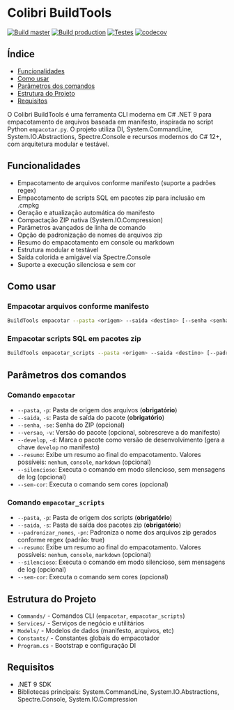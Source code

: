 # Colibri BuildTools

[![Build master](https://github.com/ColibriAgile/build-tools/actions/workflows/build.yml/badge.svg?branch=master)](https://github.com/ColibriAgile/build-tools/actions/workflows/build.yml)
[![Build production](https://github.com/ColibriAgile/build-tools/actions/workflows/build-production.yml/badge.svg)](https://github.com/ColibriAgile/build-tools/actions/workflows/build-production.yml)
[![Testes](https://github.com/ColibriAgile/build-tools/actions/workflows/testes.yml/badge.svg?branch=master)](https://github.com/ColibriAgile/build-tools/actions/workflows/testes.yml)
[![codecov](https://codecov.io/gh/ColibriAgile/build-tools/graph/badge.svg?token=MKMMKLHHCS)](https://codecov.io/gh/ColibriAgile/build-tools)

## Índice

- [Funcionalidades](#funcionalidades)
- [Como usar](#como-usar)
- [Parâmetros dos comandos](#parâmetros-dos-comandos)
- [Estrutura do Projeto](#estrutura-do-projeto)
- [Requisitos](#requisitos)

O Colibri BuildTools é uma ferramenta CLI moderna em C# .NET 9 para empacotamento de arquivos baseada em manifesto, inspirada no script Python `empacotar.py`. O projeto utiliza DI, System.CommandLine, System.IO.Abstractions, Spectre.Console e recursos modernos do C# 12+, com arquitetura modular e testável.

## Funcionalidades

- Empacotamento de arquivos conforme manifesto (suporte a padrões regex)
- Empacotamento de scripts SQL em pacotes zip para inclusão em .cmpkg
- Geração e atualização automática do manifesto
- Compactação ZIP nativa (System.IO.Compression)
- Parâmetros avançados de linha de comando
- Opção de padronização de nomes de arquivos zip
- Resumo do empacotamento em console ou markdown
- Estrutura modular e testável
- Saída colorida e amigável via Spectre.Console
- Suporte a execução silenciosa e sem cor

## Como usar

### Empacotar arquivos conforme manifesto

```sh
BuildTools empacotar --pasta <origem> --saida <destino> [--senha <senha>] [--versao <versao>] [--develop] [--resumo <tipo>] [--silencioso] [--sem-cor]
```

### Empacotar scripts SQL em pacotes zip

```sh
BuildTools empacotar_scripts --pasta <origem> --saida <destino> [--padronizar_nomes <true|false>] [--resumo <tipo>] [--silencioso] [--sem-cor]
```

## Parâmetros dos comandos

### Comando `empacotar`

- `--pasta`, `-p`: Pasta de origem dos arquivos (**obrigatório**)
- `--saida`, `-s`: Pasta de saída do pacote (**obrigatório**)
- `--senha`, `-se`: Senha do ZIP (opcional)
- `--versao`, `-v`: Versão do pacote (opcional, sobrescreve a do manifesto)
- `--develop`, `-d`: Marca o pacote como versão de desenvolvimento (gera a chave `develop` no manifesto)
- `--resumo`: Exibe um resumo ao final do empacotamento. Valores possíveis: `nenhum`, `console`, `markdown` (opcional)
- `--silencioso`: Executa o comando em modo silencioso, sem mensagens de log (opcional)
- `--sem-cor`: Executa o comando sem cores (opcional)

### Comando `empacotar_scripts`

- `--pasta`, `-p`: Pasta de origem dos scripts (**obrigatório**)
- `--saida`, `-s`: Pasta de saída dos pacotes zip (**obrigatório**)
- `--padronizar_nomes`, `-pn`: Padroniza o nome dos arquivos zip gerados conforme regex (padrão: true)
- `--resumo`: Exibe um resumo ao final do empacotamento. Valores possíveis: `nenhum`, `console`, `markdown` (opcional)
- `--silencioso`: Executa o comando em modo silencioso, sem mensagens de log (opcional)
- `--sem-cor`: Executa o comando sem cores (opcional)

## Estrutura do Projeto

- `Commands/` - Comandos CLI (`empacotar`, `empacotar_scripts`)
- `Services/` - Serviços de negócio e utilitários
- `Models/` - Modelos de dados (manifesto, arquivos, etc)
- `Constants/` - Constantes globais do empacotador
- `Program.cs` - Bootstrap e configuração DI

## Requisitos

- .NET 9 SDK
- Bibliotecas principais: System.CommandLine, System.IO.Abstractions, Spectre.Console, System.IO.Compression


